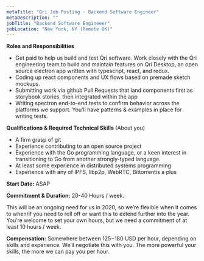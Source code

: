 ```yaml
---
metaTitle: "Qri Job Posting - Backend Software Engineer"
metaDescription: ""
jobTitle: "Backend Software Engineeer"
jobLocation: "New York, NY (Remote OK)"
---
```



**Roles and Responsibilities**

- Get paid to help us build and test Qri software. Work closely with the Qri engineering team to build and maintain features on Qri Desktop, an open source electron app written with typescript, react, and redux.
- Coding up react components and UX flows based on premade sketch mockups.
- Submitting work via github Pull Requests that land components first as storybook stories, then integrated within the app
- Writing spectron end-to-end tests to confirm behavior across the platforms we support. You’ll have patterns & examples in place for writing tests.

**Qualifications & Required Technical Skills** (About you)

- A firm grasp of git
- Experience contributing to an open source project
- Experience with the Go programming language, or a keen interest in transitioning to Go from another strongly-typed language.
- At least some experience in distributed systems programming
- Experience with any of IPFS, libp2p, WebRTC, Bittorrentis a plus

**Start Date:** ASAP

**Commitment & Duration:** 20-40 Hours / week.

This will be an ongoing need for us in 2020, so we’re flexible when it comes to when/if you need to roll off or want this to extend further into the year. You’re welcome to set your own hours, but we need a commitment of at least 10 hours / week.

**Compensation:** Somewhere between $125-$180 USD per hour, depending on skills and experience. We’ll negotiate this with you. The more powerful your skills, the more we can pay you per hour.
